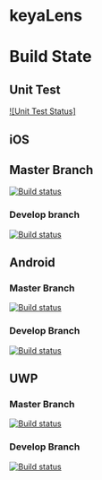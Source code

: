 # keyaLens

# Build State

## Unit Test

[![Unit Test Status]](https://keyaki-project.visualstudio.com/_apis/public/build/definitions/dd6db27a-84ca-466c-adcf-361c73c857cc/12/badge)

## iOS

## Master Branch

[![Build status](https://build.mobile.azure.com/v0.1/apps/74c856f3-dfc4-4d91-9453-3600e83d35ed/branches/master/badge)](https://mobile.azure.com)

### Develop branch

[![Build status](https://build.mobile.azure.com/v0.1/apps/74c856f3-dfc4-4d91-9453-3600e83d35ed/branches/Develop/badge)](https://mobile.azure.com)

## Android

### Master Branch

[![Build status](https://build.mobile.azure.com/v0.1/apps/2abc6ef2-e185-4f0c-aea4-924b34b3ab1f/branches/Develop/badge)](https://mobile.azure.com)

### Develop Branch

[![Build status](https://build.mobile.azure.com/v0.1/apps/74c856f3-dfc4-4d91-9453-3600e83d35ed/branches/Develop/badge)](https://mobile.azure.com)

## UWP

### Master Branch

[![Build status](https://build.mobile.azure.com/v0.1/apps/3943504c-b5a1-478f-9f2c-31b21f9e185a/branches/master/badge)](https://mobile.azure.com)

### Develop Branch

[![Build status](https://build.mobile.azure.com/v0.1/apps/3943504c-b5a1-478f-9f2c-31b21f9e185a/branches/Develop/badge)](https://mobile.azure.com)
